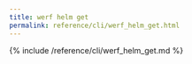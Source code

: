 ```yaml
---
title: werf helm get
permalink: reference/cli/werf_helm_get.html
---
```


{% include /reference/cli/werf_helm_get.md %}

